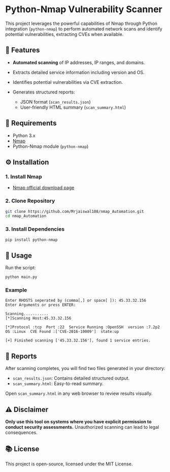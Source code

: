 # Python-Nmap Vulnerability Scanner

This project leverages the powerful capabilities of Nmap through Python integration (`python-nmap`) to perform automated network scans and identify potential vulnerabilities, extracting CVEs when available.

## 🚀 Features

* **Automated scanning** of IP addresses, IP ranges, and domains.
* Extracts detailed service information including version and OS.
* Identifies potential vulnerabilities via CVE extraction.
* Generates structured reports:

  * JSON format (`scan_results.json`)
  * User-friendly HTML summary (`scan_summary.html`)

## 📌 Requirements

* Python 3.x
* [Nmap](https://nmap.org/download.html)
* Python-Nmap module (`python-nmap`)

## ⚙️ Installation

### 1. Install Nmap

* [Nmap official download page](https://nmap.org/download.html)

### 2. Clone Repository

```bash
git clone https://github.com/Mrjaiswal108/nmap_Automation.git
cd nmap_Automation
```

### 3. Install Dependencies

```bash
pip install python-nmap
```

## 🚦 Usage

Run the script:

```bash
python main.py
```

### Example

```
Enter RHOSTS seperated by (comma[,] or space[ ]): 45.33.32.156
Enter Arguments or press ENTER:

Scanning...........
[*]Scanning Host:45.33.32.156

[*]Protocol :tcp  Port :22  Service Running :OpenSSH  version :7.2p2  OS :Linux  CVE Found :['CVE-2016-10009']  state:up

[+] Finished scanning ['45.33.32.156'], found 1 service entries.
```

## 📄 Reports

After scanning completes, you will find two files generated in your directory:

* `scan_results.json`: Contains detailed structured output.
* `scan_summary.html`: Easy-to-read summary.

Open `scan_summary.html` in any web browser to review results visually.

## ⚠️ Disclaimer

**Only use this tool on systems where you have explicit permission to conduct security assessments.** Unauthorized scanning can lead to legal consequences.

## 📚 License

This project is open-source, licensed under the MIT License.
